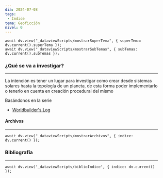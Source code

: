 ```yaml
---
dia: 2024-07-08
tags: 
 - Índice
tema: Geoficción
nivel: 0
---
```

```dataviewjs
await dv.view("_dataviewScripts/mostrarSuperTema", { superTema: dv.current().superTema });
await dv.view("_dataviewScripts/mostrarSubTemas", { subTemas: dv.current().subTemas });
```
### ¿Qué se va a investigar?
---
La intención es tener un lugar para investigar como crear desde sistemas solares hasta la topología de un planeta, de esta forma poder implementarlo o tenerlo en cuenta en creación procedural del mismo

Basándonos en la serie
* [Worldbuilder's Log](https://youtube.com/playlist?list=PLduA6tsl3gyiX9fFJHi9qqq4RWx-dIcxO&si=JjqmY66BTYLc9klj)


#### Archivos
---
```dataviewjs
await dv.view("_dataviewScripts/mostrarArchivos", { indice: dv.current() });
```


### Bibliografía
---
```dataviewjs
await dv.view('_dataviewScripts/biblioIndice', { indice: dv.current() });
```